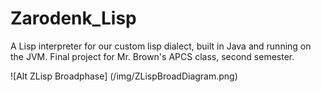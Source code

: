 # Zarodenk_Lisp
A Lisp interpreter for our custom lisp dialect, built in Java and running on the JVM.  Final project for Mr. Brown's APCS class, second semester.

![Alt ZLisp Broadphase] (/img/ZLispBroadDiagram.png)


